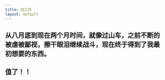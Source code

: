 ```yaml
---
title: 找工作
layout: default
---
```

## 从八月底到现在两个月时间，就像过山车，之前不断的被虐被鄙视，擦干眼泪继续战斗，现在终于得到了我最初想要的东西。
## 值了！！
